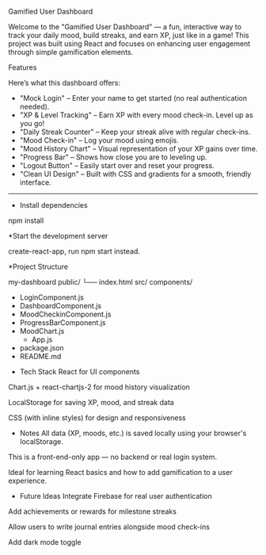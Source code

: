  Gamified User Dashboard

Welcome to the "Gamified User Dashboard" — a fun, interactive way to track your daily mood, build streaks, and earn XP, just like in a game! This project was built using React and focuses on enhancing user engagement through simple gamification elements.



 Features

Here’s what this dashboard offers:

- "Mock Login" – Enter your name to get started (no real authentication needed).
- "XP & Level Tracking" – Earn XP with every mood check-in. Level up as you go!
- "Daily Streak Counter" – Keep your streak alive with regular check-ins.
- "Mood Check-in" – Log your mood using emojis.
- "Mood History Chart" – Visual representation of your XP gains over time.
- "Progress Bar" – Shows how close you are to leveling up.
- "Logout Button" – Easily start over and reset your progress.
- "Clean UI Design" – Built with CSS and gradients for a smooth, friendly interface.

---

* Install dependencies

 npm install

*Start the development server

 create-react-app, run npm start instead.

*Project Structure

my-dashboard
  public/
  └── index.html
 src/
  components/
  - LoginComponent.js
  - DashboardComponent.js
  - MoodCheckinComponent.js
  - ProgressBarComponent.js
  - MoodChart.js
      - App.js
 - package.json
 - README.md

* Tech Stack
React for UI components

Chart.js + react-chartjs-2 for mood history visualization

LocalStorage for saving XP, mood, and streak data

CSS (with inline styles) for design and responsiveness

* Notes
All data (XP, moods, etc.) is saved locally using your browser's localStorage.

This is a front-end-only app — no backend or real login system.

Ideal for learning React basics and how to add gamification to a user experience.

* Future Ideas
Integrate Firebase for real user authentication

Add achievements or rewards for milestone streaks

Allow users to write journal entries alongside mood check-ins

Add dark mode toggle



 
